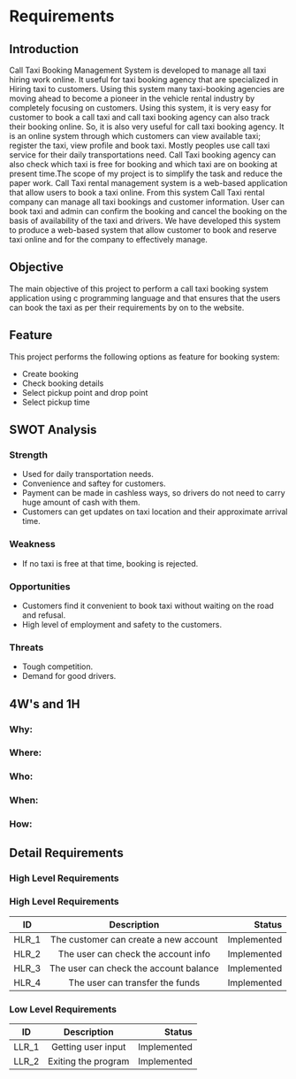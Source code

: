 # Requirements
## Introduction
Call Taxi Booking Management System is developed to manage all taxi hiring work online. It useful for taxi booking agency that are specialized in Hiring taxi to customers. Using this system many taxi-booking agencies are moving ahead to become a pioneer in the vehicle rental industry by completely focusing on customers. Using this system, it is very easy for customer to book a call taxi and call taxi booking agency can also track their booking online. So, it is also very useful for call taxi booking agency. It is an online system through which customers can view available taxi; register the taxi, view profile and book taxi. Mostly peoples use call taxi service for their daily transportations need. Call Taxi booking agency can also check which taxi is free for booking and which taxi are on booking at present time.The scope of my project is to simplify the task and reduce the paper work. Call Taxi rental management system is a web-based application that allow users to book a taxi online. From this system Call Taxi rental company can manage all taxi bookings and customer information. User can book taxi and admin can confirm the booking and cancel the booking on the basis of availability of the taxi and drivers. We have developed this system to produce a web-based system that allow customer to book and reserve taxi online and for the company to effectively manage.
## Objective
The main objective of this project to perform a call taxi booking system application using c programming language and that ensures that the users can book the taxi as per their requirements by on to the website.
## Feature
This project performs the following options as feature for booking system:
* Create booking 
* Check booking details
* Select pickup point and drop point
* Select pickup time
## SWOT Analysis
### Strength
* Used for daily transportation needs.
* Convenience and saftey for customers.
* Payment can be made in cashless ways, so drivers do not need to carry huge amount of cash with them.
* Customers can get updates on taxi location and their approximate arrival time.
### Weakness
* If no taxi is free at that time, booking is rejected.
### Opportunities
* Customers find it convenient to book taxi without waiting on the road and refusal.
* High level of employment and safety to the customers.
### Threats
* Tough competition. 
* Demand for good drivers.
## 4W's and 1H
### Why:
### Where:
### Who:
### When:
### How:
## Detail Requirements
### High Level Requirements

### High Level Requirements
| ID   |      Description     |  Status |
|----------|:-------------:|------:|
| HLR_1 | The customer can create a new account | Implemented |
| HLR_2 | The user can check the account info | Implemented |
| HLR_3 | The user can check the account balance | Implemented |
| HLR_4 | The user can transfer the funds | Implemented |

### Low Level Requirements
| ID   |      Description     |  Status |
|----------|:-------------:|------:|
| LLR_1 | Getting user input | Implemented |
| LLR_2 | Exiting the program | Implemented |

